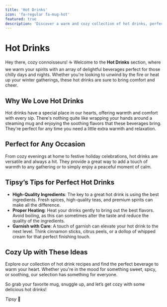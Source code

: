 ```yaml
---
title: 'Hot Drinks'
icon: 'fa-regular fa-mug-hot'
featured: true
description: 'Discover a warm and cozy collection of hot drinks, perfect for chilly days and festive gatherings. Comfort in every cup!'
---
```


# Hot Drinks

Hey there, cozy connoisseurs! ☕️ Welcome to the **Hot Drinks** section, where we warm your spirits with an array of delightful beverages perfect for those chilly days and nights. Whether you're looking to unwind by the fire or heat up your winter gatherings, these hot drinks are sure to bring comfort and cheer.

## Why We Love Hot Drinks

Hot drinks have a special place in our hearts, offering warmth and comfort with every sip. There's nothing quite like wrapping your hands around a steaming mug and enjoying the soothing flavors that these beverages bring. They're perfect for any time you need a little extra warmth and relaxation.

## Perfect for Any Occasion

From cozy evenings at home to festive holiday celebrations, hot drinks are versatile and always a hit. They provide a great way to add a touch of warmth to any gathering or to simply enjoy a peaceful moment of calm.

## Tipsy’s Tips for Perfect Hot Drinks

-   **High-Quality Ingredients**: The key to a great hot drink is using the best ingredients. Fresh spices, high-quality teas, and premium spirits can make all the difference.
-   **Proper Heating**: Heat your drinks gently to bring out the best flavors. Avoid boiling, as this can sometimes alter the taste and reduce the quality of the ingredients.
-   **Garnish with Care**: A touch of garnish can elevate your hot drink to the next level. Think cinnamon sticks, citrus peels, or a dollop of whipped cream for that perfect finishing touch.

## Cozy Up with These Ideas

Explore our collection of hot drink recipes and find the perfect beverage to warm your heart. Whether you're in the mood for something sweet, spicy, or soothing, our selection has something for everyone.

So grab your favorite mug, snuggle up, and let’s get cozy with some delicious hot drinks!

_Tipsy_ 🥂
